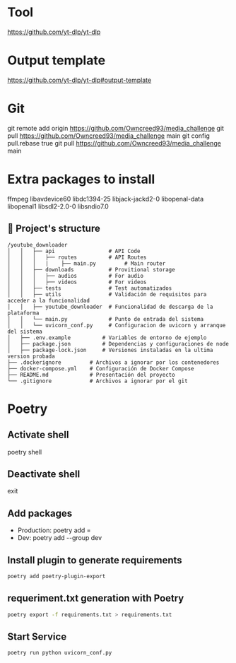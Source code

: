 

# Tool
https://github.com/yt-dlp/yt-dlp

# Output template
https://github.com/yt-dlp/yt-dlp#output-template

# Git
git remote add origin https://github.com/Owncreed93/media_challenge
git pull https://github.com/Owncreed93/media_challenge main
git config pull.rebase true
git pull https://github.com/Owncreed93/media_challenge main

# Extra packages to install
ffmpeg libavdevice60 libdc1394-25 libjack-jackd2-0 libopenal-data libopenal1 libsdl2-2.0-0 libsndio7.0

## 📂 Project's structure
```
/youtube_downloader
│   │   ├── api                 # API Code
│   │   │   ├── routes          # API Routes
│   │   │   |    ├── main.py         # Main router
│   │   ├── downloads           # Provitional storage
│   │   │   ├── audios          # For audio
│   │   │   ├── videos          # For videos
│   │   ├── tests               # Test automatizados
│   │   ├── utils               # Validación de requisitos para acceder a la funcionalidad
│   │   ├── youtube_downloader  # Funcionalidad de descarga de la plataforma
│   │   └── main.py             # Punto de entrada del sistema
│   │   └── uvicorn_conf.py     # Configuracion de uvicorn y arranque del sistema
│   ├── .env.example          # Variables de entorno de ejemplo
│   ├── package.json          # Dependencias y configuraciones de node
│   ├── package-lock.json     # Versiones instaladas en la ultima version probada
├── .dockerignore         # Archivos a ignorar por los contenedores
├── docker-compose.yml    # Configuración de Docker Compose
├── README.md             # Presentación del proyecto
└── .gitignore            # Archivos a ignorar por el git
```

# Poetry
## Activate shell
poetry shell

## Deactivate shell
exit

## Add packages

- Production:
    poetry add <package>=<version>
- Dev:
    poetry add --group dev <package>

## Install plugin to generate requirements
```bash
poetry add poetry-plugin-export
```

## requeriment.txt generation with Poetry
```bash
poetry export -f requirements.txt > requirements.txt
```

## Start Service
```bash
poetry run python uvicorn_conf.py
```